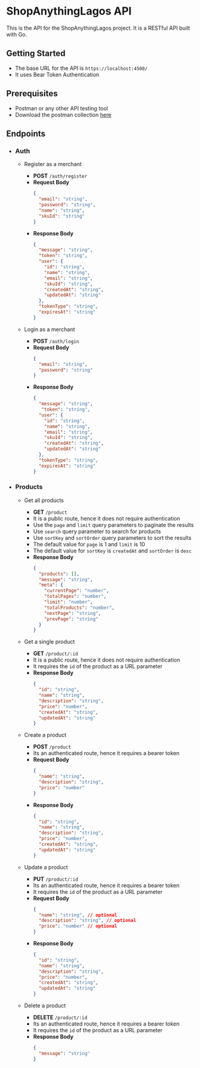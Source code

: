 # ShopAnythingLagos API

This is the API for the ShopAnythingLagos project. It is a RESTful API built with Go.

## Getting Started

- The base URL for the API is `https://localhost:4500/`
- It uses Bear Token Authentication

## Prerequisites

- Postman or any other API testing tool
- Download the postman collection [here](https://somelink.com)

## Endpoints

- ### Auth
    - Register as a merchant
        - **POST** `/auth/register`
        - **Request Body**
          ```json
          {
            "email": "string",
            "password": "string",
            "name": "string",
            "skuId": "string"
          }
          ```
        - **Response Body**
          ```json
          {
            "message": "string",
            "token": "string",
            "user": {
              "id": "string",
              "name": "string",
              "email": "string",
              "skuId": "string",
              "createdAt": "string",
              "updatedAt": "string"
            },
            "tokenType": "string",
            "expiresAt": "string"
          }
          ```

    - Login as a merchant
        - **POST** `/auth/login`
        - **Request Body**
          ```json
          {
            "email": "string",
            "password": "string"
          }
          ```
        - **Response Body**
          ```json
          {
            "message": "string",
             "token": "string",
            "user": {
              "id": "string",
              "name": "string",
              "email": "string",
              "skuId": "string",
              "createdAt": "string",
              "updatedAt": "string"
            },
            "tokenType": "string",
            "expiresAt": "string"
          }
          ```

- ### Products
    - Get all products
        - **GET** `/product`
        - It is a public route, hence it does not require authentication
        - Use the `page` and `limit` query parameters to paginate the results
        - Use `search` query parameter to search for products
        - Use `sortKey` and `sortOrder` query parameters to sort the results
        - The default value for `page` is 1 and `limit` is 10
        - The default value for `sortKey` is `createdAt` and `sortOrder` is `desc`
        - **Response Body**
          ```json
          {
            "products": [],
            "message": "string",
            "meta": {
              "currentPage": "number",
              "totalPages": "number",
              "limit": "number",
              "totalProducts": "number",
              "nextPage": "string",
              "prevPage": "string"
            }
          }
          ```

    - Get a single product
        - **GET** `/product/:id`
        - It is a public route, hence it does not require authentication
        - It requires the `id` of the product as a URL parameter
        - **Response Body**
          ```json
          {
            "id": "string",
            "name": "string",
            "description": "string",
            "price": "number",
            "createdAt": "string",
            "updatedAt": "string"
          }
          ```

    - Create a product
        - **POST** `/product`
        - Its an authenticated route, hence it requires a bearer token
        - **Request Body**
          ```json
          {
            "name": "string",
            "description": "string",
            "price": "number"
          }
          ```
        - **Response Body**
          ```json
          {
            "id": "string",
            "name": "string",
            "description": "string",
            "price": "number",
            "createdAt": "string",
            "updatedAt": "string"
          }
          ```

    - Update a product
        - **PUT** `/product/:id`
        - Its an authenticated route, hence it requires a bearer token
        - It requires the `id` of the product as a URL parameter
        - **Request Body**
          ```json
          {
            "name": "string", // optional
            "description": "string", // optional
            "price": "number" // optional
          }
          ```
        - **Response Body**
          ```json
          {
            "id": "string",
            "name": "string",
            "description": "string",
            "price": "number",
            "createdAt": "string",
            "updatedAt": "string"
          }
          ```

    - Delete a product
        - **DELETE** `/product/:id`
        - Its an authenticated route, hence it requires a bearer token
        - It requires the `id` of the product as a URL parameter
        - **Response Body**
          ```json
          {
            "message": "string"
          }
          ```
